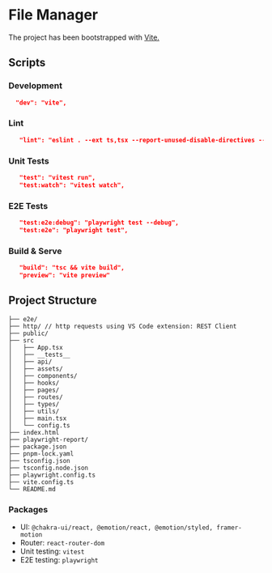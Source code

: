 # File Manager

The project has been bootstrapped with [Vite.](https://vitejs.dev/)

## Scripts

### Development

```json
  "dev": "vite",
```

### Lint

```json
   "lint": "eslint . --ext ts,tsx --report-unused-disable-directives --max-warnings 0",
```

### Unit Tests

```json
   "test": "vitest run",
   "test:watch": "vitest watch",
```

### E2E Tests

```json
   "test:e2e:debug": "playwright test --debug",
   "test:e2e": "playwright test",
```

### Build & Serve

```json
   "build": "tsc && vite build",
   "preview": "vite preview"
```

## Project Structure

```
├── e2e/
├── http/ // http requests using VS Code extension: REST Client
├── public/
├── src
│   ├── App.tsx
│   ├── __tests__
│   ├── api/
│   ├── assets/
│   ├── components/
│   ├── hooks/
│   ├── pages/
│   ├── routes/
│   ├── types/
│   ├── utils/
│   ├── main.tsx
│   └── config.ts
├── index.html
├── playwright-report/
├── package.json
├── pnpm-lock.yaml
├── tsconfig.json
├── tsconfig.node.json
├── playwright.config.ts
├── vite.config.ts
└── README.md
```

### Packages

- UI: `@chakra-ui/react, @emotion/react, @emotion/styled, framer-motion`
- Router: `react-router-dom`
- Unit testing: `vitest`
- E2E testing: `playwright`
